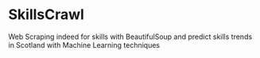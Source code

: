 # SkillsCrawl
Web Scraping indeed for skills with BeautifulSoup and predict skills trends in Scotland with Machine Learning techniques
